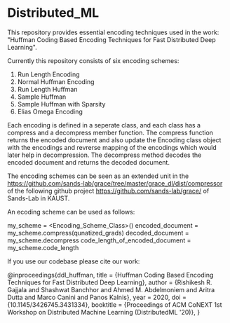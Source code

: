 # Distributed_ML
This repository provides essential encoding techniques used in the work: "Huffman Coding Based Encoding Techniques for Fast Distributed Deep Learning". 

Currently this repository consists of six encoding schemes:
1. Run Length Encoding
2. Normal Huffman Encoding
3. Run Length Huffman
4. Sample Huffman
5. Sample Huffman with Sparsity
6. Elias Omega Encoding

Each encoding is  defined in a seperate class, and each class has a compress and a decompress member function. The compress function returns the encoded document and also update the Encoding class object with the encodings and revrerse mapping of the encodings which would later help in decompression. The decompress method decodes the encoded document and returns the decoded document.

The encoding schemes can be seen as an extended unit in the  https://github.com/sands-lab/grace/tree/master/grace_dl/dist/compressor
 of the following github project https://github.com/sands-lab/grace/ of Sands-Lab in KAUST.

An ecoding scheme can be used as follows:

my_scheme = <Encoding_Scheme_Class>()
encoded_document = my_scheme.compress(qunatized_grads)
decoded_document = my_scheme.decompress
code_length_of_encoded_document = my_scheme.code_length



If you use our codebase please cite our work:

@inproceedings{ddl_huffman,
   title       = {Huffman Coding Based Encoding Techniques for Fast Distributed Deep Learning},
   author      = {Rishikesh R. Gajjala and Shashwat Banchhor and Ahmed M. Abdelmoniem and Aritra Dutta and Marco Canini and Panos Kalnis},
   year        = 2020,
   doi         ={10.1145/3426745.3431334},
   booktitle   = {Proceedings of ACM CoNEXT 1st Workshop on Distributed Machine Learning (DistributedML '20)},
}

